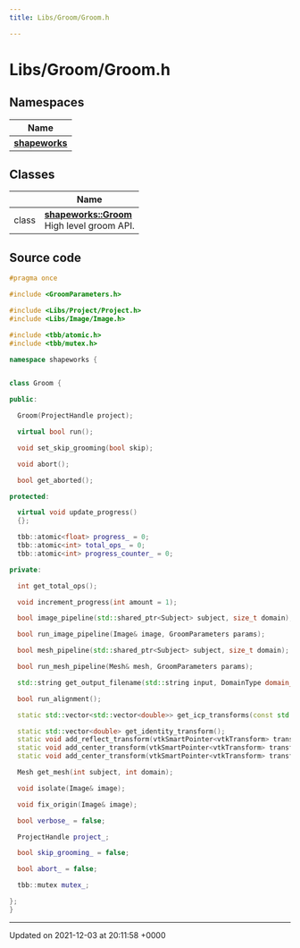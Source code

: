 ```yaml
---
title: Libs/Groom/Groom.h

---
```


# Libs/Groom/Groom.h



## Namespaces

| Name           |
| -------------- |
| **[shapeworks](../Namespaces/namespaceshapeworks.md)**  |

## Classes

|                | Name           |
| -------------- | -------------- |
| class | **[shapeworks::Groom](../Classes/classshapeworks_1_1Groom.md)** <br>High level groom API.  |




## Source code

```cpp
#pragma once

#include <GroomParameters.h>

#include <Libs/Project/Project.h>
#include <Libs/Image/Image.h>

#include <tbb/atomic.h>
#include <tbb/mutex.h>

namespace shapeworks {


class Groom {

public:

  Groom(ProjectHandle project);

  virtual bool run();

  void set_skip_grooming(bool skip);

  void abort();

  bool get_aborted();

protected:

  virtual void update_progress()
  {};

  tbb::atomic<float> progress_ = 0;
  tbb::atomic<int> total_ops_ = 0;
  tbb::atomic<int> progress_counter_ = 0;

private:

  int get_total_ops();

  void increment_progress(int amount = 1);

  bool image_pipeline(std::shared_ptr<Subject> subject, size_t domain);

  bool run_image_pipeline(Image& image, GroomParameters params);

  bool mesh_pipeline(std::shared_ptr<Subject> subject, size_t domain);

  bool run_mesh_pipeline(Mesh& mesh, GroomParameters params);

  std::string get_output_filename(std::string input, DomainType domain_type);

  bool run_alignment();

  static std::vector<std::vector<double>> get_icp_transforms(const std::vector<Mesh> meshes, size_t reference);

  static std::vector<double> get_identity_transform();
  static void add_reflect_transform(vtkSmartPointer<vtkTransform> transform, const std::string& reflect_axis);
  static void add_center_transform(vtkSmartPointer<vtkTransform> transform, const Image& image);
  static void add_center_transform(vtkSmartPointer<vtkTransform> transform, const Mesh& mesh);

  Mesh get_mesh(int subject, int domain);

  void isolate(Image& image);

  void fix_origin(Image& image);

  bool verbose_ = false;

  ProjectHandle project_;

  bool skip_grooming_ = false;

  bool abort_ = false;

  tbb::mutex mutex_;

};
}
```


-------------------------------

Updated on 2021-12-03 at 20:11:58 +0000

